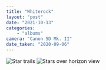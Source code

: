 ```yaml
---
title: "Whiterock"
layout: "post" 
date: "2021-10-13"
categories: 
    - "albums"
camera: "Canon 5D Mk. II"
date_taken: "2020-09-06"
---
```


![Star trails](/images/whiterock1.jpg)
![Stars over horizon view](/images/whiterock2.jpg)